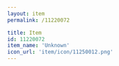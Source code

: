 ```yaml
---
layout: item
permalink: /11220072

title: Item
id: 11220072
item_name: 'Unknown'
icon_url: 'item/icon/11250012.png'
---
```

